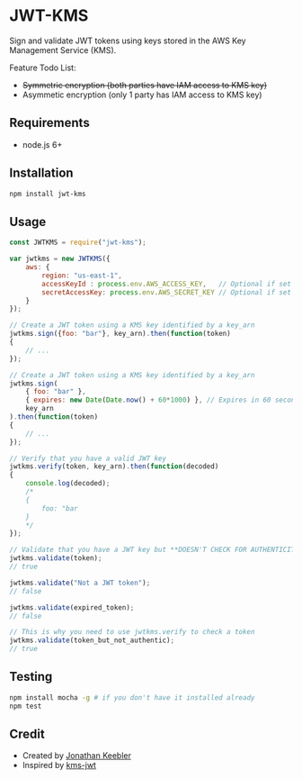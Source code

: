 # JWT-KMS

Sign and validate JWT tokens using keys stored in the AWS Key Management Service (KMS). 

Feature Todo List:
- <strike>Symmetric encryption (both parties have IAM access to KMS key)</strike>
- Asymmetic encryption (only 1 party has IAM access to KMS key)

## Requirements
- node.js 6+

## Installation
```sh
npm install jwt-kms
```

## Usage

```js
const JWTKMS = require("jwt-kms");

var jwtkms = new JWTKMS({
    aws: {
        region: "us-east-1",
        accessKeyId : process.env.AWS_ACCESS_KEY,	// Optional if set in environment
        secretAccessKey: process.env.AWS_SECRET_KEY	// Optional if set in environment
    }
});

// Create a JWT token using a KMS key identified by a key_arn
jwtkms.sign({foo: "bar"}, key_arn).then(function(token)
{
    // ...
});

// Create a JWT token using a KMS key identified by a key_arn
jwtkms.sign(
    { foo: "bar" }, 
    { expires: new Date(Date.now() + 60*1000) }, // Expires in 60 seconds
    key_arn
).then(function(token)
{
    // ...
});

// Verify that you have a valid JWT key
jwtkms.verify(token, key_arn).then(function(decoded)
{
    console.log(decoded);
    /* 
    {
        foo: "bar
    }
    */
});

// Validate that you have a JWT key but **DOESN'T CHECK FOR AUTHENTICITY**
jwtkms.validate(token);
// true

jwtkms.validate("Not a JWT token");
// false

jwtkms.validate(expired_token);
// false

// This is why you need to use jwtkms.verify to check a token
jwtkms.validate(token_but_not_authentic);
// true

```

## Testing

```sh
npm install mocha -g # if you don't have it installed already
npm test
```

## Credit 

- Created by  [Jonathan Keebler](http://www.keebler.net)
- Inspired by [kms-jwt](https://github.com/bombbomb/kms-jwt)
